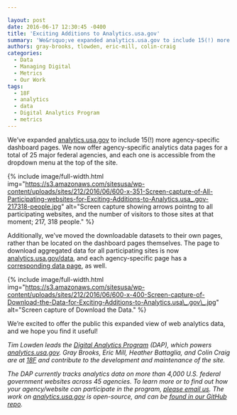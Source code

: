 ```yaml
---

layout: post
date: 2016-06-17 12:30:45 -0400
title: 'Exciting Additions to Analytics.usa.gov'
summary: 'We&rsquo;ve expanded analytics.usa.gov to include 15(!) more agency-specific dashboard pages. We now offer agency-specific analytics data pages for a total of 25 major federal agencies, and each one is accessible from the dropdown menu at the top of the site. {% img=&quot;https\://s3.amazonaws.com/sitesusa/wp-content/uploads/sites/212/2016/06/600-x-351-Screen-capture-of-All-Participating-websites-for-Exciting-Additions-to-Analytics.usa_.gov-217318-people.jpg&quot; alt=&quot;Screen capture showing arrows pointng to all participating websites, and the number of'
authors: gray-brooks, tlowden, eric-mill, colin-craig
categories:
  - Data
  - Managing Digital
  - Metrics
  - Our Work
tags:
  - 18F
  - analytics
  - data
  - Digital Analytics Program
  - metrics
---
```


We’ve expanded <a href="https://analytics.usa.gov/" target="_blank">analytics.usa.gov</a> to include 15(!) more agency-specific dashboard pages. We now offer agency-specific analytics data pages for a total of 25 major federal agencies, and each one is accessible from the dropdown menu at the top of the site.


{% include image/full-width.html img="https://s3.amazonaws.com/sitesusa/wp-content/uploads/sites/212/2016/06/600-x-351-Screen-capture-of-All-Participating-websites-for-Exciting-Additions-to-Analytics.usa_.gov-217318-people.jpg" alt="Screen capture showing arrows pointng to all participating websites, and the number of visitors to those sites at that moment; 217, 318 people." %}

Additionally, we’ve moved the downloadable datasets to their own pages, rather than be located on the dashboard pages themselves. The page to download aggregated data for all participating sites is now <a href="https://analytics.usa.gov/data" target="_blank">analytics.usa.gov/data</a>, and each agency-specific page has a <a href="https://analytics.usa.gov/justice/data/" target="_blank">corresponding data page</a>, as well.


{% include image/full-width.html img="https://s3.amazonaws.com/sitesusa/wp-content/uploads/sites/212/2016/06/600-x-400-Screen-capture-of-Download-the-Data-for-Exciting-Additions-to-Analytics.usa\_.gov\_.jpg" alt="Screen capture of Download the Data." %}

We’re excited to offer the public this expanded view of web analytics data, and we hope you find it useful!

_Tim Lowden leads the [Digital Analytics Program](https://www.WHATEVER/services/dap) (DAP), which powers <a href="https://analytics.usa.gov" target="_blank">analytics.usa.gov</a>. Gray Brooks, Eric Mill, Heather Battaglia, and Colin Craig are at <a href="https://18f.gsa.gov/" target="_blank">18F</a> and contribute to the development and maintenance of the site._

_The DAP currently tracks analytics data on more than 4,000 U.S. federal government websites across 45 agencies. To learn more or to find out how your agency/website can participate in the program, [please email us](mailto:dap@support.WHATEVER). The work on <a href="https://analytics.usa.gov" target="_blank">analytics.usa.gov</a> is open-source, and can be <a href="https://github.com/18F/analytics.usa.gov" target="_blank">found in our GitHub repo</a>._